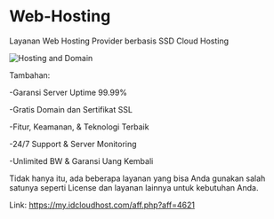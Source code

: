 # Web-Hosting
Layanan Web Hosting Provider berbasis SSD Cloud Hosting

![Hosting and Domain](https://user-images.githubusercontent.com/59955085/73076462-bfd98c00-3ef0-11ea-85c6-821e38cf792c.png)


Tambahan:

-Garansi Server Uptime 99.99%

-Gratis Domain dan Sertifikat SSL

-Fitur, Keamanan, & Teknologi Terbaik

-24/7 Support & Server Monitoring

-Unlimited BW & Garansi Uang Kembali

Tidak hanya itu, ada beberapa layanan yang bisa Anda gunakan salah satunya seperti License dan layanan lainnya untuk kebutuhan Anda.

Link:
https://my.idcloudhost.com/aff.php?aff=4621
